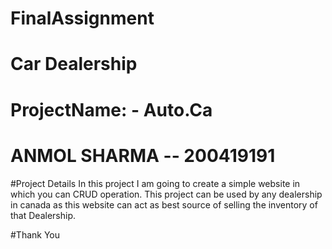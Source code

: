 # FinalAssignment
# Car Dealership
# ProjectName: - Auto.Ca

# ANMOL SHARMA -- 200419191
 
 
 #Project Details
 In this project I am going to create a simple website in which you can CRUD operation. This project can be used by any dealership in canada as this website can act as best source  of selling the inventory of that Dealership. 
 
 
 #Thank You
